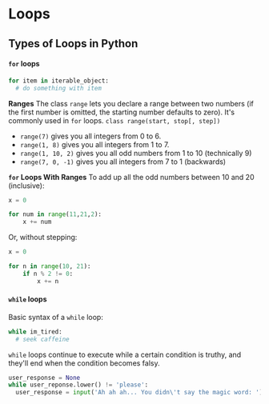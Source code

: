# Loops

## Types of Loops in Python

#### `for` loops

```python
for item in iterable_object:
  # do something with item
```

**Ranges**
The class `range` lets you declare a range between two numbers (if the first number is omitted, the starting number defaults to zero).
It's commonly used in `for` loops.
`class range(start, stop[, step])`

- `range(7)` gives you all integers from 0 to 6.
- `range(1, 8)` gives you all integers from 1 to 7.
- `range(1, 10, 2)` gives you all odd numbers from 1 to 10 (technically 9)
- `range(7, 0, -1)` gives you all integers from 7 to 1 (backwards)

**`for` Loops With Ranges**
To add up all the odd numbers between 10 and 20 (inclusive):

```python
x = 0

for num in range(11,21,2):
    x += num
```

Or, without stepping:

```python
x = 0

for n in range(10, 21):
    if n % 2 != 0:
        x += n
```

#### `while` loops

Basic syntax of a `while` loop:

```python
while im_tired:
  # seek caffeine
```

`while` loops continue to execute while a certain condition is truthy, and they'll end when the condition becomes falsy.

```python
user_response = None
while user_reponse.lower() != 'please':
  user_response = input('Ah ah ah... You didn\'t say the magic word: ')
```

